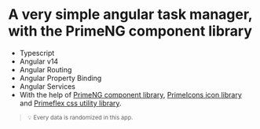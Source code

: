 # A very simple angular task manager, with the PrimeNG component library

- Typescript
- Angular v14
- Angular Routing
- Angular Property Binding
- Angular Services
- With the help of [PrimeNG component library](https://www.primefaces.org/primeng), [PrimeIcons icon library](https://www.primefaces.org/primeng/icons) and [Primeflex css utility library](https://www.primefaces.org/primeflex/).

> <small>:bulb: Every data is randomized in this app.</small>